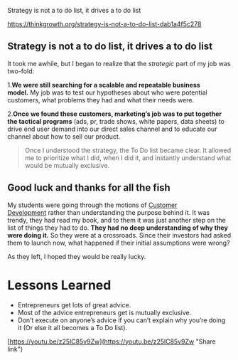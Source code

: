 


Strategy is not a to do list, it drives a to do list

https://thinkgrowth.org/strategy-is-not-a-to-do-list-dab1a4f5c278

## **Strategy is not a to do list, it drives a to do list**

It took me awhile, but I began to realize that the _strategic_ part of my job was two-fold:

1.**We were still searching for a scalable and repeatable business model.** My job was to test our hypotheses about who were potential customers, what problems they had and what their needs were.

2.**Once we found these customers, marketing’s job was to put together the tactical programs** (ads, pr, trade shows, white papers, data sheets) to drive end user demand into our direct sales channel and to educate our channel about how to sell our product.

> Once I understood the strategy, the To Do list became clear. It allowed me to prioritize what I did, when I did it, and instantly understand what would be mutually exclusive.

## **Good luck and thanks for all the fish**

My students were going through the motions of [Customer Development](http://www.amazon.com/gp/product/0976470705?ie=UTF8&amp;tag=wwwsteveblank-20&amp;linkCode=as2&amp;camp=1789&amp;creative=9325&amp;creativeASIN=0976470705) rather than understanding the purpose behind it. It was trendy, they had read my book, and to them it was just another step on the list of things they had to do. **They had no deep understanding of why they were doing it.** So they were at a crossroads. Since their investors had asked them to launch now, what happened if their initial assumptions were wrong?

As they left, I hoped they would be really lucky.

# **Lessons Learned**

-   Entrepreneurs get lots of great advice.
-   Most of the advice entrepreneurs get is mutually exclusive.
-   Don’t execute on anyone’s advice if you can’t explain why you’re doing it (Or else it all becomes a To Do list).

[https://youtu.be/z25lC85v9Zw](https://youtu.be/z25lC85v9Zw "Share link")

